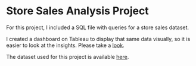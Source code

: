 # Store Sales Analysis Project

For this project, I included a SQL file with queries for a store sales dataset.

I created a dashboard on Tableau to display that same data visually, so it is easier to look at the insights. Please take a [look](https://public.tableau.com/views/SalesAnalysis_17067514484440/StoreSalesAnalysis?:language=en-US&:sid=&:display_count=n&:origin=viz_share_link).

The dataset used for this project is available [here](https://www.kaggle.com/datasets/fekihmea/sales-store-overview).
